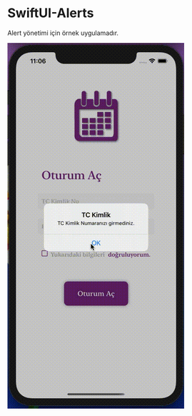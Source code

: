 # SwiftUI-Alerts

Alert yönetimi için örnek uygulamadır.

![Alert Yönetimi](https://github.com/cmlcrn17/SwiftUI-Alerts/blob/master/Gorseller/SwiftUI-Alert.gif)

